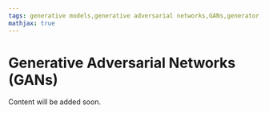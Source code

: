 ```yaml
---
tags: generative models,generative adversarial networks,GANs,generator,discriminator,real,fake
mathjax: true
---
```

# Generative Adversarial Networks (GANs)

Content will be added soon.

